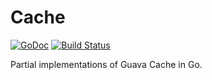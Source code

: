 # Cache
[![GoDoc](https://godoc.org/github.com/goburrow/cache?status.svg)](https://godoc.org/github.com/goburrow/cache) [![Build Status](https://travis-ci.org/goburrow/cache.svg?branch=master)](https://travis-ci.org/goburrow/cache)

Partial implementations of Guava Cache in Go.
